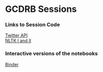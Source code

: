 # GCDRB Sessions

### Links to Session Code

[Twitter API](https://github.com/smythp/twitter-workshop)  
[NLTK I and II](http://michellejm.github.io/GCDRB_Text_Analysis/)  

### Interactive versions of the notebooks  
[Binder](http://mybinder.org/repo/GCDigitalFellows/gcdrb_sessions)  

